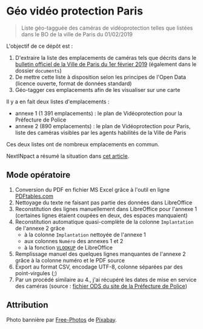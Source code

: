 # Géo vidéo protection Paris

> Liste géo-tagguée des caméras de vidéoprotection telles que listées dans le BO de la ville de Paris du 01/02/2019

L'objectif de ce dépôt est :

1. D'extraire la liste des emplacements de caméras tels que décrits dans le [bulletin officiel de la Ville de Paris du 1er février 2019](https://www.api-site.paris.fr/paris/public/2019%2F1%2F2019_02_01_BOVP_009.pdf) (également dans le dossier `documents`)
2. De mettre cette liste à disposition selon les principes de l'Open Data (licence ouverte, format de données standard)
3. Géo-tagger ces emplacements afin de les visualiser sur une carte

Il y a en fait deux listes d'emplacements :

- annexe 1 (1 391 emplacements) :  le plan de Vidéoprotection pour la Préfecture de Police
- annexe 2 (890 emplacements) : le plan de Vidéoprotection pour Paris, liste des caméras visibles par les agents habilités de la Ville de Paris

Ces deux listes ont de nombreux emplacements en commun.

NextINpact a résumé la situation dans [cet article](https://www.nextinpact.com/brief/-a-paris--1-400-implantations-de-cameras-de-surveillance-autorisees-par-arrete-8706.htm).

## Mode opératoire

1. Conversion du PDF en fichier MS Excel grâce à l'outil en ligne [PDFtables.com](http://pdftables.com)
2. Nettoyage du texte ne faisant pas partie des données dans LibreOffice
3. Reconstitution des lignes manuellement dans LibreOffice pour l'annexe 1 (certaines lignes étaient coupées en deux, des espaces manquaient)
4. Reconstitution automatique quasi-complète de la colonne `Implantation` de l'annexe 2 grâce
    - à la colonne `Implantation` nettoyée de l'annexe 1
    - aux colonnes `Numéro` des annexes 1 et 2
    - à la fonction [`VLOOKUP`](https://wiki.openoffice.org/wiki/Documentation/How_Tos/Calc:_VLOOKUP_function) de LibreOffice
5. Remplissage manuel des quelques lignes manquantes de l'annexe 2 grâce à la colonne numéro et le PDF source
6. Export au format CSV, encodage UTF-8, colonne séparées par des point-virgules (;)
7. Par un procédé similaire au 4., j'ai récupéré les dates de mise en service des caméras (source : [fichier ODS du site de la Préfecture de Police](https://www.prefecturedepolice.interieur.gouv.fr/content/download/33829/257164/file/2018-11-14%20-%20Liste%20cam%C3%A9ras%20PVPP%20sur%20Paris%20-%20Site%20internet.ods))

## Attribution

Photo bannière par [Free-Photos](https://pixabay.com/fr/users/Free-Photos-242387/?utm_source=link-attribution&amp;utm_medium=referral&amp;utm_campaign=image&amp;utm_content=1149495) de [Pixabay](https://pixabay.com/fr/?utm_source=link-attribution&amp;utm_medium=referral&amp;utm_campaign=image&amp;utm_content=1149495).

